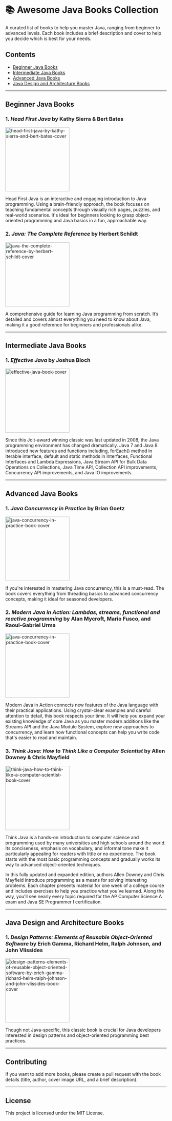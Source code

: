 # 📚 Awesome Java Books Collection

A curated list of books to help you master Java, ranging from beginner to advanced levels. Each book includes a brief description and cover to help you decide which is best for your needs.

## Contents
- [Beginner Java Books](#beginner-java-books)
- [Intermediate Java Books](#intermediate-java-books)
- [Advanced Java Books](#advanced-java-books)
- [Java Design and Architecture Books](#java-design-and-architecture-books)

---

## Beginner Java Books

### 1. *Head First Java* by Kathy Sierra & Bert Bates
<a href="https://www.oreilly.com/library/view/head-first-java/9781492091646/"><img src="https://github.com/user-attachments/assets/4b47d757-fee1-4f29-a236-cdd3e250bfc2" width="200px" alt="head-first-java-by-kathy-sierra-and-bert-bates-cover"/></a>

Head First Java is an interactive and engaging introduction to Java programming. Using a brain-friendly approach, the book focuses on teaching fundamental concepts through visually rich pages, puzzles, and real-world scenarios. It's ideal for beginners looking to grasp object-oriented programming and Java basics in a fun, approachable way.

### 2. *Java: The Complete Reference* by Herbert Schildt

<a href="https://www.amazon.com/Java-Complete-Reference-Eleventh/dp/1260440230"><img src="https://github.com/user-attachments/assets/8d169264-18a4-4ea5-8cd8-3662d0ad1984" width="200px" alt="java-the-complete-reference-by-herbert-schildt-cover"/></a>

A comprehensive guide for learning Java programming from scratch. It’s detailed and covers almost everything you need to know about Java, making it a good reference for beginners and professionals alike.

---

## Intermediate Java Books

### 1. *Effective Java* by Joshua Bloch

<a href="https://www.amazon.com/Effective-Java-Joshua-Bloch/dp/0134685997"><img src="https://github.com/user-attachments/assets/2f70a618-cd83-41e0-a280-90e87a861acf" width="200px" alt="effective-java-book-cover"/></a>

Since this Jolt-award winning classic was last updated in 2008, the Java programming environment has changed dramatically. Java 7 and Java 8 introduced new features and functions including, forEach() method in Iterable interface, default and static methods in Interfaces, Functional Interfaces and Lambda Expressions, Java Stream API for Bulk Data Operations on Collections, Java Time API, Collection API improvements, Concurrency API improvements, and Java IO improvements.

---

## Advanced Java Books

### 1. *Java Concurrency in Practice* by Brian Goetz

<a href="https://www.amazon.com/Java-Concurrency-Practice-Brian-Goetz/dp/0321349601"><img src="https://github.com/user-attachments/assets/7c4fff75-902c-49e8-8f52-a145f33873f2" width="200px" alt="java-concurrency-in-practice-book-cover"/></a>

If you're interested in mastering Java concurrency, this is a must-read. The book covers everything from threading basics to advanced concurrency concepts, making it ideal for seasoned developers.


### 2. *Modern Java in Action: Lambdas, streams, functional and reactive programming* by Alan Mycroft, Mario Fusco, and Raoul-Gabriel Urma

<a href="https://www.amazon.com/Modern-Java-Action-functional-programming/dp/1617293563"><img src="https://github.com/user-attachments/assets/f61a4c36-e43a-4a50-a5e9-1d7706be7f11" width="200px" alt="java-concurrency-in-practice-book-cover"/></a>

Modern Java in Action connects new features of the Java language with their practical applications. Using crystal-clear examples and careful attention to detail, this book respects your time. It will help you expand your existing knowledge of core Java as you master modern additions like the Streams API and the Java Module System, explore new approaches to concurrency, and learn how functional concepts can help you write code that's easier to read and maintain.


### 3. *Think Java: How to Think Like a Computer Scientist* by Allen Downey & Chris Mayfield

<a href="https://www.amazon.com/dp/1492072508"><img src="https://github.com/user-attachments/assets/6f3d5732-3cae-4b76-836d-099f0b707929" width="200px" alt="think-java-how-to-think-like-a-computer-scientist-book-cover"/></a>

Think Java is a hands-on introduction to computer science and programming used by many universities and high schools around the world. Its conciseness, emphasis on vocabulary, and informal tone make it particularly appealing for readers with little or no experience. The book starts with the most basic programming concepts and gradually works its way to advanced object-oriented techniques.

In this fully updated and expanded edition, authors Allen Downey and Chris Mayfield introduce programming as a means for solving interesting problems. Each chapter presents material for one week of a college course and includes exercises to help you practice what you've learned. Along the way, you'll see nearly every topic required for the AP Computer Science A exam and Java SE Programmer I certification.

---

## Java Design and Architecture Books

### 1. *Design Patterns: Elements of Reusable Object-Oriented Software* by Erich Gamma, Richard Helm, Ralph Johnson, and John Vlissides

<a href="https://www.amazon.com/Design-Patterns-Elements-Reusable-Object-Oriented/dp/0201633612"><img src="https://github.com/user-attachments/assets/0e21519c-cfaf-468d-9579-6f8bf66e6e90" width="200px" alt="design-patterns-elements-of-reusable-object-oriented-software-by-erich-gamma-richard-helm-ralph-johnson-and-john-vlissides-book-cover"/></a>

Though not Java-specific, this classic book is crucial for Java developers interested in design patterns and object-oriented programming best practices.

---

## Contributing

If you want to add more books, please create a pull request with the book details (title, author, cover image URL, and a brief description).

---

## License

This project is licensed under the MIT License.

